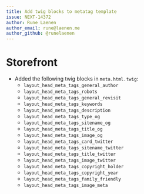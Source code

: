 ```yaml
---
title: Add twig blocks to metatag template
issue: NEXT-14372
author: Rune Laenen
author_email: rune@laenen.me
author_github: @runelaenen
---
```

# Storefront
* Added the following twig blocks in `meta.html.twig`:
    * `layout_head_meta_tags_general_author`
    * `layout_head_meta_tags_robots`
    * `layout_head_meta_tags_general_revisit`
    * `layout_head_meta_tags_keywords`
    * `layout_head_meta_tags_description`
    * `layout_head_meta_tags_type_og`
    * `layout_head_meta_tags_sitename_og`
    * `layout_head_meta_tags_title_og`
    * `layout_head_meta_tags_image_og`
    * `layout_head_meta_tags_card_twitter`
    * `layout_head_meta_tags_sitename_twitter`
    * `layout_head_meta_tags_title_twitter`
    * `layout_head_meta_tags_image_twitter`
    * `layout_head_meta_tags_copyright_holder`
    * `layout_head_meta_tags_copyright_year`
    * `layout_head_meta_tags_family_friendly`
    * `layout_head_meta_tags_image_meta`
